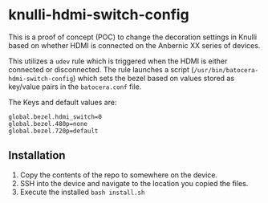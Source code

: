 # knulli-hdmi-switch-config

This is a proof of concept (POC) to change the decoration settings in Knulli based on
whether HDMI is connected on the Anbernic XX series of devices.

This utilizes a `udev` rule which is triggered when the HDMI is either connected or
disconnected.  The rule launches a script (`/usr/bin/batocera-hdmi-switch-config`)
which sets the bezel based on values stored as key/value pairs in the `batocera.conf`
file.

The Keys and default values are:

```config
global.bezel.hdmi_switch=0
global.bezel.480p=none
global.bezel.720p=default
```

## Installation

1. Copy the contents of the repo to somewhere on the device.
2. SSH into the device and navigate to the location you copied the files.
3. Execute the installed `bash install.sh`
